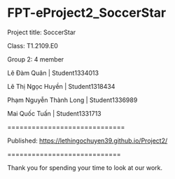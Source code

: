 FPT-eProject2_SoccerStar
============================
Project title: SoccerStar   

Class: T1.2109.E0

Group 2: 4 member

Lê Đàm Quân	| Student1334013

Lê Thị Ngọc Huyền | Student1318434

Phạm Nguyễn Thành Long | Student1336989

Mai Quốc Tuấn | Student1331713

=============================

Published: https://lethingochuyen39.github.io/Project2/

============================

Thank you for spending your time to look at our work.
